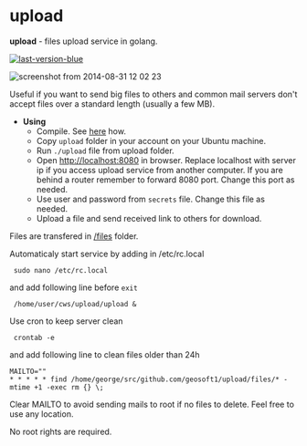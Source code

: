 upload
======

**upload** - files upload service in golang.

[![last-version-blue](https://cloud.githubusercontent.com/assets/6298396/5602522/8967405e-935b-11e4-8777-de3623ed6ad7.png)](https://github.com/geosoft1/upload/archive/master.zip)

![screenshot from 2014-08-31 12 02 23](https://cloud.githubusercontent.com/assets/6298396/4101485/cfd8bb74-30ed-11e4-8061-75ac3df336a1.png)

Useful if you want to send big files to others and common mail servers don't accept
files over a standard length (usually a few MB).

* **Using**
    * Compile. See [here](https://github.com/geosoft1/tools) how.
    * Copy `` upload `` folder in your account on your Ubuntu machine.
    * Run  `` ./upload `` file from upload folder.
    * Open [http://localhost:8080](http://localhost:8080) in browser. Replace localhost with server ip if you access upload service from another computer. If you are behind a router remember to forward 8080 port. Change this port as needed.
    * Use user and password from `` secrets `` file. Change this file as needed.	
    * Upload a file and send received link to others for download.

Files are transfered in [/files](http://localhost:8080/files) folder.

Automaticaly start service by adding in /etc/rc.local

     sudo nano /etc/rc.local
	
and add following line before `` exit ``

     /home/user/cws/upload/upload &

Use cron to keep server clean

     crontab -e

and add following line to clean files older than 24h

    MAILTO=""
    * * * * * find /home/george/src/github.com/geosoft1/upload/files/* -mtime +1 -exec rm {} \;

Clear MAILTO to avoid sending mails to root if no files to delete. Feel free to use any location.

No root rights are required.
